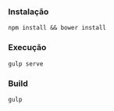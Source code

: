 ### Instalação
```
npm install && bower install
```

### Execução
```
gulp serve
```

### Build
```
gulp
```
